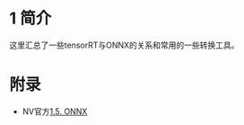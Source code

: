 # 1 简介

这里汇总了一些tensorRT与ONNX的关系和常用的一些转换工具。





# 附录

* NV官方[1.5. ONNX](https://docs.nvidia.com/deeplearning/tensorrt/archives/tensorrt-861/developer-guide/index.html#onnx-intro)
